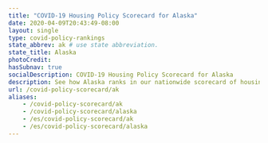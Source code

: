 ```yaml
---
title: "COVID-19 Housing Policy Scorecard for Alaska"
date: 2020-04-09T20:43:49-08:00
layout: single
type: covid-policy-rankings
state_abbrev: ak # use state abbreviation.
state_title: Alaska
photoCredit:
hasSubnav: true
socialDescription: COVID-19 Housing Policy Scorecard for Alaska
description: See how Alaska ranks in our nationwide scorecard of housing policies in response to COVID-19.
url: /covid-policy-scorecard/ak
aliases:
    - /covid-policy-scorecard/ak
    - /covid-policy-scorecard/alaska
    - /es/covid-policy-scorecard/ak
    - /es/covid-policy-scorecard/alaska
---
```

